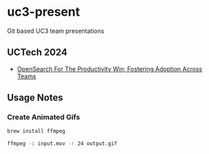 # uc3-present
Git based UC3 team presentations

## UCTech 2024
- [OpenSearch For The Productivity Win; Fostering Adoption Across Teams](https://merritt.uc3dev.cdlib.org/present/opensearch/README.html)

## Usage Notes

### Create Animated Gifs
```bash
brew install ffmpeg

ffmpeg -i input.mov -r 24 output.gif
```